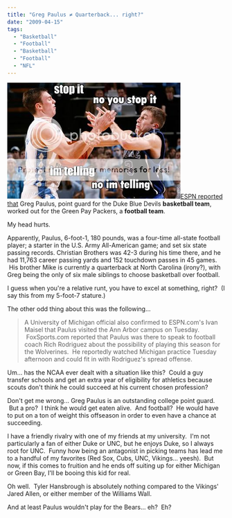 ```yaml
---
title: "Greg Paulus ≠ Quarterback... right?"
date: "2009-04-15"
tags:
  - "Basketball"
  - "Football"
  - "Basketball"
  - "Football"
  - "NFL"
---
```


[![](images/hansborough-and-paulus.jpg)ESPN reported that](http://sports.espn.go.com/nfl/draft09/news/story?id=4067162) Greg Paulus, point guard for the Duke Blue Devils **basketball team**, worked out for the Green Pay Packers, a **football team**.

My head hurts.

Apparently, Paulus, 6-foot-1, 180 pounds, was a four-time all-state football player; a starter in the U.S. Army All-American game; and set six state passing records. Christian Brothers was 42-3 during his time there, and he had 11,763 career passing yards and 152 touchdown passes in 45 games.  His brother Mike is currently a quarterback at North Carolina (irony?), with Greg being the only of six male siblings to choose basketball over football.

I guess when you're a relative runt, you have to excel at something, right?  (I say this from my 5-foot-7 stature.)

The other odd thing about this was the following...

> A University of Michigan official also confirmed to ESPN.com's Ivan Maisel that Paulus visited the Ann Arbor campus on Tuesday.  FoxSports.com reported that Paulus was there to speak to football coach Rich Rodriguez about the possibility of playing this season for the Wolverines.  He reportedly watched Michigan practice Tuesday afternoon and could fit in with Rodriguez's spread offense.

Um... has the NCAA ever dealt with a situation like this?  Could a guy transfer schools and get an extra year of eligibility for athletics because scouts don't think he could succeed at his current chosen profession?

Don't get me wrong... Greg Paulus is an outstanding college point guard.  But a pro?  I think he would get eaten alive.  And football?  He would have to put on a ton of weight this offseason in order to even have a chance at succeeding.

I have a friendly rivalry with one of my friends at my university.  I'm not particularly a fan of either Duke or UNC, but he enjoys Duke, so I always root for UNC.  Funny how being an antagonist in picking teams has lead me to a handful of my favorites (Red Sox, Cubs, UNC, Vikings... yeesh).  But now, if this comes to fruition and he ends off suiting up for either Michigan or Green Bay, I'll be booing this kid for real.

Oh well.  Tyler Hansbrough is absolutely nothing compared to the Vikings' Jared Allen, or either member of the Williams Wall.

And at least Paulus wouldn't play for the Bears... eh?  Eh?
